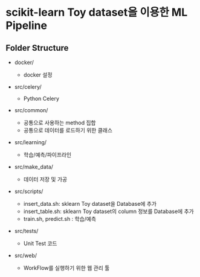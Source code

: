 scikit-learn Toy dataset을 이용한 ML Pipeline
==============================

## Folder Structure ##

- docker/
  - docker 설정

- src/celery/
  - Python Celery 

- src/common/
  - 공통으로 사용하는 method 집합
  - 공통으로 데이터를 로드하기 위한 클래스

- src/learning/
  - 학습/예측/파이프라인

- src/make_data/
  - 데이터 저장 및 가공

- src/scripts/
  - insert_data.sh: sklearn Toy dataset을 Database에 추가
  - insert_table.sh: sklearn Toy dataset의 column 정보를 Database에 추가
  - train.sh, predict.sh : 학습/예측

- src/tests/
  - Unit Test 코드

- src/web/
  - WorkFlow를 실행하기 위한 웹 관리 툴
